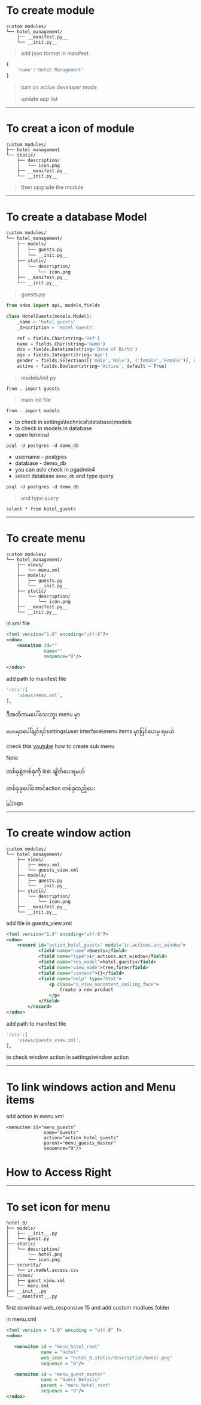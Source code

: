# To create module

```
custom modules/
└── hotel_management/
    ├── __manifest.py__
    └── __init.py__
```
> add json format in manifest

```python
{
    'name':'Hotel Management'
}
```

> turn on active developer mode

> update app list

------------


# To creat a icon of module 
```
custom modules/
├── hotel_management
└── static/
    ├── description/
    │   └── icon.png
    ├── __manifest.py__
    └── __init.py__
```
> then upgrade the module


------------


# To create a database Model
```sh
custom modules/
└── hotel_management/
    ├── models/
    │   ├── guests.py
    │   └── __init.py__
    ├── static/
    │   └── description/
    │       └── icon.png
    ├── __manifest.py__
    └── __init.py__
```
>guests.py

```python
from odoo import api, models,fields

class HotelGuests(models.Model):
    _name = 'hotel.guests'
    _description = 'Hotel Guests'

    ref = fields.Char(string='Ref')
    name = fields.Char(string='Name')
    dob = fields.Datetime(string='Date of Birth')
    age = fields.Integer(string='Age')
    gender = fields.Selection([('male','Male'), ('female','Female')], string='Gender')
    active = fields.Boolean(string='Active', default = True)
```
>models/init py

```
from . import guests
```

>main init file

```
from . import models
```
- to check in settings\technical\database\models
- to check in models in database
- open terminal

```
psql -U postgres -d demo_db
```
- username - postgres
- database - demo_db
- you can aslo check in pgadmin4
- select database `demo_db` and type query 

```
psql -U postgres -d demo_db
```

>and type query

```
select * from hotel_guests
```

------------


# To create menu
```
custom modules/
└── hotel_management/
    ├── views/
    │   └── menu.xml
    ├── models/
    │   ├── guests.py
    │   └── __init.py__
    ├── static/
    │   └── description/
    │       └── icon.png
    ├── __manifest.py__
    └── __init.py__
```    
in xml file 
```xml
<?xml version="1.0" encoding="utf-8"?>
<odoo>
    <menuitem id=""
              name=""
              sequence="0"/>

</odoo>
```
add path to manifest file
```python
'data':[  
    'views/menu.xml',  
],
```

ဒီအထိကမပေါ်သေးဘူး  menu မှာ 

`menu`မှာပေါ်ချင်ရင်settings\user interface\menu items မှာပြင်ပေးမှ ရမယ်

check this [youtube](https://www.youtube.com/watch?v=jdsP7RQ-8Hs&list=PLqRRLx0cl0hoZM788LH5M8q7KhiXPyuVU&index=7) how to create sub menu


>[!NOTE]
>တစ်ခုနဲ့တစ်ခုကို link ချိတ်ပေးရမယ်
>
>တစ်ခုခုပေါ်အောင်action တစ်ခုထည့်ပေး

![logo](https://github.com/Khangurai/odoo_Tuto2024/blob/main/assests/1.png)

------------


# To create window action 

```
custom modules/
└── hotel_management/
    ├── views/
    │   ├── menu.xml
    │   └── guests_view.xml
    ├── models/
    │   ├── guests.py
    │   └── __init.py__
    ├── static/
    │   └── description/
    │       └── icon.png
    ├── __manifest.py__
    └── __init.py__
```
add file in guests_view.xml
```xml
<?xml version="1.0" encoding="utf-8"?>
<odoo>
    <record id="action_hotel_guests" model="ir.actions.act_window">
            <field name="name">Guests</field>
            <field name="type">ir.actions.act_window</field>
            <field name="res_model">hotel.guests</field>
            <field name="view_mode">tree,form</field>
            <field name="context">{}</field>
            <field name="help" type="html">
                <p class="o_view_nocontent_smiling_face">
                    Create a new product
                </p>
            </field>
        </record>
</odoo>
```
add path to manifest file
```python
'data':[  
    'views/guests_view.xml',  
],
```
to check window action in settings\window action

------------


# To link windows action and Menu items
add action in menu.xml
```
<menuitem id="menu_guests"
              name="Guests"
              action="action_hotel_guests"
              parent="menu_guests_master"
              sequence="0"/>
```
# How to Access Right


------------

# To set icon for menu
```
hotel_B/
├── models/
│   ├── __init__.py
│   └── guest.py
├── static/
│   └── description/
│       └── hotel.png
│       └── icon.png
├── security/
│   └── ir.model.access.csv
├── views/
│   ├── guest_view.xml
│   └── menu.xml
├── __init__.py
└── __manifest__.py
```

first download web_responsive 15
and add custom modlues folder 


in menu.xml
```xml
<?xml version = "1.0" encoding = "utf-8" ?>
<odoo>

   <menuitem id = "menu_hotel_root"
             name = "Hotel"
             web_icon = "hotel_B,static/description/hotel.png"
             sequence = "0"/>

   <menuitem id = "menu_guest_master"
             name = "Guest Details"
             parent = "menu_hotel_root"
             sequence = "0"/>
</odoo>
```

